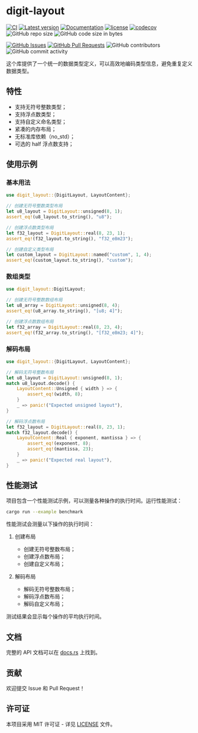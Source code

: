 ﻿# digit-layout

[![CI](https://github.com/InfiniTensor/digit-layout/actions/workflows/build.yml/badge.svg?branch=main)](https://github.com/InfiniTensor/digit-layout/actions)
[![Latest version](https://img.shields.io/crates/v/digit-layout.svg)](https://crates.io/crates/digit-layout)
[![Documentation](https://docs.rs/digit-layout/badge.svg)](https://docs.rs/digit-layout)
[![license](https://img.shields.io/github/license/InfiniTensor/digit-layout)](https://mit-license.org/)
[![codecov](https://codecov.io/gh/InfiniTensor/digit-layout/branch/main/graph/badge.svg)](https://codecov.io/gh/InfiniTensor/digit-layout)
![GitHub repo size](https://img.shields.io/github/repo-size/InfiniTensor/digit-layout)
![GitHub code size in bytes](https://img.shields.io/github/languages/code-size/InfiniTensor/digit-layout)

[![GitHub Issues](https://img.shields.io/github/issues/InfiniTensor/digit-layout)](https://github.com/InfiniTensor/digit-layout/issues)
[![GitHub Pull Requests](https://img.shields.io/github/issues-pr/InfiniTensor/digit-layout)](https://github.com/InfiniTensor/digit-layout/pulls)
![GitHub contributors](https://img.shields.io/github/contributors/InfiniTensor/digit-layout)
![GitHub commit activity](https://img.shields.io/github/commit-activity/m/InfiniTensor/digit-layout)

这个库提供了一个统一的数据类型定义，可以高效地编码类型信息，避免重复定义数据类型。

## 特性

- 支持无符号整数类型；
- 支持浮点数类型；
- 支持自定义命名类型；
- 紧凑的内存布局；
- 无标准库依赖（no_std）；
- 可选的 half 浮点数支持；

## 使用示例

### 基本用法

```rust
use digit_layout::{DigitLayout, LayoutContent};

// 创建无符号整数类型布局
let u8_layout = DigitLayout::unsigned(8, 1);
assert_eq!(u8_layout.to_string(), "u8");

// 创建浮点数类型布局
let f32_layout = DigitLayout::real(8, 23, 1);
assert_eq!(f32_layout.to_string(), "f32_e8m23");

// 创建自定义类型布局
let custom_layout = DigitLayout::named("custom", 1, 4);
assert_eq!(custom_layout.to_string(), "custom");
```

### 数组类型

```rust
use digit_layout::DigitLayout;

// 创建无符号整数数组布局
let u8_array = DigitLayout::unsigned(8, 4);
assert_eq!(u8_array.to_string(), "[u8; 4]");

// 创建浮点数数组布局
let f32_array = DigitLayout::real(8, 23, 4);
assert_eq!(f32_array.to_string(), "[f32_e8m23; 4]");
```

### 解码布局

```rust
use digit_layout::{DigitLayout, LayoutContent};

// 解码无符号整数布局
let u8_layout = DigitLayout::unsigned(8, 1);
match u8_layout.decode() {
    LayoutContent::Unsigned { width } => {
        assert_eq!(width, 8);
    }
    _ => panic!("Expected unsigned layout"),
}

// 解码浮点数布局
let f32_layout = DigitLayout::real(8, 23, 1);
match f32_layout.decode() {
    LayoutContent::Real { exponent, mantissa } => {
        assert_eq!(exponent, 8);
        assert_eq!(mantissa, 23);
    }
    _ => panic!("Expected real layout"),
}
```

## 性能测试

项目包含一个性能测试示例，可以测量各种操作的执行时间。运行性能测试：

```bash
cargo run --example benchmark
```

性能测试会测量以下操作的执行时间：

1. 创建布局
   - 创建无符号整数布局；
   - 创建浮点数布局；
   - 创建自定义布局；

2. 解码布局
   - 解码无符号整数布局；
   - 解码浮点数布局；
   - 解码自定义布局；

测试结果会显示每个操作的平均执行时间。

## 文档

完整的 API 文档可以在 [docs.rs](https://docs.rs/digit-layout) 上找到。

## 贡献

欢迎提交 Issue 和 Pull Request！

## 许可证

本项目采用 MIT 许可证 - 详见 [LICENSE](LICENSE) 文件。
